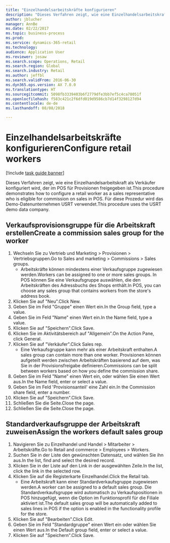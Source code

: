 ```yaml
--- 
title: "Einzelhandelsarbeitskräfte konfigurieren"
description: "Dieses Verfahren zeigt, wie eine Einzelhandelsarbeitskraft als Verkäufer konfiguriert wird, der im POS für Provisionen freigegeben ist."
author: jblucher
manager: AnnBe
ms.date: 02/22/2017
ms.topic: business-process
ms.prod: 
ms.service: dynamics-365-retail
ms.technology: 
audience: Application User
ms.reviewer: josaw
ms.search.scope: Operations, Retail
ms.search.region: Global
ms.search.industry: Retail
ms.author: jeffbl
ms.search.validFrom: 2016-06-30
ms.dyn365.ops.version: AX 7.0.0
ms.translationtype: HT
ms.sourcegitcommit: 5098fb3339403b6f2779dfe3bb7ef5c4ca78051f
ms.openlocfilehash: f583c421c2f6dfd019d9586cb7d14f3298127d94
ms.contentlocale: de-de
ms.lasthandoff: 08/08/2018

---
```

# <a name="configure-retail-workers"></a><span data-ttu-id="ef868-103">Einzelhandelsarbeitskräfte konfigurieren</span><span class="sxs-lookup"><span data-stu-id="ef868-103">Configure retail workers</span></span>

[!include [task guide banner](../includes/task-guide-banner.md)]

<span data-ttu-id="ef868-104">Dieses Verfahren zeigt, wie eine Einzelhandelsarbeitskraft als Verkäufer konfiguriert wird, der im POS für Provisionen freigegeben ist.</span><span class="sxs-lookup"><span data-stu-id="ef868-104">This procedure demonstrates how to configure a retail worker as a sales representative who is eligible for commission on sales in POS.</span></span> <span data-ttu-id="ef868-105">Für diese Prozedur wird das Demo-Datenunternehmen USRT verwendet.</span><span class="sxs-lookup"><span data-stu-id="ef868-105">This procedure uses the USRT demo data company.</span></span>


## <a name="create-a-commission-sales-group-for-the-worker"></a><span data-ttu-id="ef868-106">Verkaufsprovisionsgruppe für die Arbeitskraft erstellen</span><span class="sxs-lookup"><span data-stu-id="ef868-106">Create a commission sales group for the worker</span></span>
1. <span data-ttu-id="ef868-107">Wechseln Sie zu Vertrieb und Marketing > Provisionen > Vertriebsgruppen.</span><span class="sxs-lookup"><span data-stu-id="ef868-107">Go to Sales and marketing > Commissions > Sales groups.</span></span>
    * <span data-ttu-id="ef868-108">Arbeitskräfte können mindestens einer Verkaufsgruppe zugewiesen werden.</span><span class="sxs-lookup"><span data-stu-id="ef868-108">Workers can be assigned to one or more sales groups.</span></span> <span data-ttu-id="ef868-109">In POS können Sie eine Verkaufsgruppe auswählen, die den Arbeitskräften des Adressbuchs des Shops enthält.</span><span class="sxs-lookup"><span data-stu-id="ef868-109">In POS, you can choose any sales group that contains workers from the store's address book.</span></span>  
2. <span data-ttu-id="ef868-110">Klicken Sie auf "Neu".</span><span class="sxs-lookup"><span data-stu-id="ef868-110">Click New.</span></span>
3. <span data-ttu-id="ef868-111">Geben Sie im Feld "Gruppe" einen Wert ein.</span><span class="sxs-lookup"><span data-stu-id="ef868-111">In the Group field, type a value.</span></span>
4. <span data-ttu-id="ef868-112">Geben Sie im Feld "Name" einen Wert ein.</span><span class="sxs-lookup"><span data-stu-id="ef868-112">In the Name field, type a value.</span></span>
5. <span data-ttu-id="ef868-113">Klicken Sie auf "Speichern".</span><span class="sxs-lookup"><span data-stu-id="ef868-113">Click Save.</span></span>
6. <span data-ttu-id="ef868-114">Klicken Sie im Aktivitätsbereich auf "Allgemein".</span><span class="sxs-lookup"><span data-stu-id="ef868-114">On the Action Pane, click General.</span></span>
7. <span data-ttu-id="ef868-115">Klicken Sie auf "Verkäufer".</span><span class="sxs-lookup"><span data-stu-id="ef868-115">Click Sales rep.</span></span>
    * <span data-ttu-id="ef868-116">Eine Verkaufsgruppe kann mehr als einer Arbeitskraft enthalten.</span><span class="sxs-lookup"><span data-stu-id="ef868-116">A sales group can contain more than one worker.</span></span> <span data-ttu-id="ef868-117">Provisionen können aufgeteilt werden zwischen Arbeitskräften basierend auf dem, was Sie in der Provisionsfreigabe definieren.</span><span class="sxs-lookup"><span data-stu-id="ef868-117">Commissions can be split between workers based on how you define the commission share.</span></span>  
8. <span data-ttu-id="ef868-118">Geben Sie im Feld "Name" einen Wert ein, oder wählen Sie einen Wert aus.</span><span class="sxs-lookup"><span data-stu-id="ef868-118">In the Name field, enter or select a value.</span></span>
9. <span data-ttu-id="ef868-119">Geben Sie im Feld 'Provisionsanteil' eine Zahl ein.</span><span class="sxs-lookup"><span data-stu-id="ef868-119">In the Commission share field, enter a number.</span></span>
10. <span data-ttu-id="ef868-120">Klicken Sie auf "Speichern".</span><span class="sxs-lookup"><span data-stu-id="ef868-120">Click Save.</span></span>
11. <span data-ttu-id="ef868-121">Schließen Sie die Seite.</span><span class="sxs-lookup"><span data-stu-id="ef868-121">Close the page.</span></span>
12. <span data-ttu-id="ef868-122">Schließen Sie die Seite.</span><span class="sxs-lookup"><span data-stu-id="ef868-122">Close the page.</span></span>

## <a name="assign-the-workers-default-sales-group"></a><span data-ttu-id="ef868-123">Standardverkaufsgruppe der Arbeitskraft zuweisen</span><span class="sxs-lookup"><span data-stu-id="ef868-123">Assign the workers default sales group</span></span>
1. <span data-ttu-id="ef868-124">Navigieren Sie zu Einzelhandel und Handel > Mitarbeiter > Arbeitskräfte.</span><span class="sxs-lookup"><span data-stu-id="ef868-124">Go to Retail and commerce > Employees > Workers.</span></span>
2. <span data-ttu-id="ef868-125">Suchen Sie in der Liste den gewünschten Datensatz, und wählen Sie ihn aus.</span><span class="sxs-lookup"><span data-stu-id="ef868-125">In the list, find and select the desired record.</span></span>
3. <span data-ttu-id="ef868-126">Klicken Sie in der Liste auf den Link in der ausgewählten Zeile.</span><span class="sxs-lookup"><span data-stu-id="ef868-126">In the list, click the link in the selected row.</span></span>
4. <span data-ttu-id="ef868-127">Klicken Sie auf die Registerkarte Einzelhandel.</span><span class="sxs-lookup"><span data-stu-id="ef868-127">Click the Retail tab.</span></span>
    * <span data-ttu-id="ef868-128">Eine Arbeitskraft kann einer Standardverkaufsgruppe zugewiesen werden.</span><span class="sxs-lookup"><span data-stu-id="ef868-128">A worker can be assigned to a default sales group.</span></span> <span data-ttu-id="ef868-129">Die Standardverkaufsgruppe wird automatisch zu Verkaufspositionen in POS hinzugefügt, wenn die Option im Funktionsprofil für die Filiale aktiviert ist.</span><span class="sxs-lookup"><span data-stu-id="ef868-129">The default sales group will be automatically added to sales lines in POS if the option is enabled in the functionality profile for the store.</span></span>  
5. <span data-ttu-id="ef868-130">Klicken Sie auf "Bearbeiten".</span><span class="sxs-lookup"><span data-stu-id="ef868-130">Click Edit.</span></span>
6. <span data-ttu-id="ef868-131">Geben Sie im Feld "Standardgruppe" einen Wert ein oder wählen Sie einen Wert aus.</span><span class="sxs-lookup"><span data-stu-id="ef868-131">In the Default group field, enter or select a value.</span></span>
7. <span data-ttu-id="ef868-132">Klicken Sie auf "Speichern".</span><span class="sxs-lookup"><span data-stu-id="ef868-132">Click Save.</span></span>


